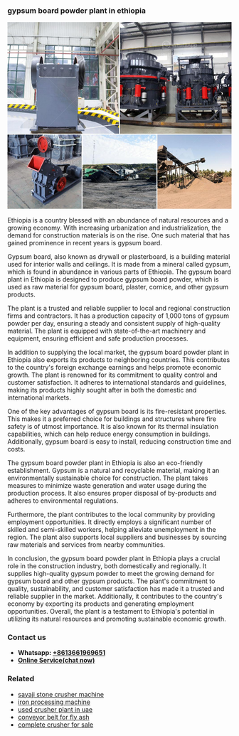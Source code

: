 <h3>gypsum board powder plant in ethiopia</h3><img src='1708497614.jpg' alt=''><p>Ethiopia is a country blessed with an abundance of natural resources and a growing economy. With increasing urbanization and industrialization, the demand for construction materials is on the rise. One such material that has gained prominence in recent years is gypsum board.</p><p>Gypsum board, also known as drywall or plasterboard, is a building material used for interior walls and ceilings. It is made from a mineral called gypsum, which is found in abundance in various parts of Ethiopia. The gypsum board plant in Ethiopia is designed to produce gypsum board powder, which is used as raw material for gypsum board, plaster, cornice, and other gypsum products.</p><p>The plant is a trusted and reliable supplier to local and regional construction firms and contractors. It has a production capacity of 1,000 tons of gypsum powder per day, ensuring a steady and consistent supply of high-quality material. The plant is equipped with state-of-the-art machinery and equipment, ensuring efficient and safe production processes.</p><p>In addition to supplying the local market, the gypsum board powder plant in Ethiopia also exports its products to neighboring countries. This contributes to the country's foreign exchange earnings and helps promote economic growth. The plant is renowned for its commitment to quality control and customer satisfaction. It adheres to international standards and guidelines, making its products highly sought after in both the domestic and international markets.</p><p>One of the key advantages of gypsum board is its fire-resistant properties. This makes it a preferred choice for buildings and structures where fire safety is of utmost importance. It is also known for its thermal insulation capabilities, which can help reduce energy consumption in buildings. Additionally, gypsum board is easy to install, reducing construction time and costs.</p><p>The gypsum board powder plant in Ethiopia is also an eco-friendly establishment. Gypsum is a natural and recyclable material, making it an environmentally sustainable choice for construction. The plant takes measures to minimize waste generation and water usage during the production process. It also ensures proper disposal of by-products and adheres to environmental regulations.</p><p>Furthermore, the plant contributes to the local community by providing employment opportunities. It directly employs a significant number of skilled and semi-skilled workers, helping alleviate unemployment in the region. The plant also supports local suppliers and businesses by sourcing raw materials and services from nearby communities.</p><p>In conclusion, the gypsum board powder plant in Ethiopia plays a crucial role in the construction industry, both domestically and regionally. It supplies high-quality gypsum powder to meet the growing demand for gypsum board and other gypsum products. The plant's commitment to quality, sustainability, and customer satisfaction has made it a trusted and reliable supplier in the market. Additionally, it contributes to the country's economy by exporting its products and generating employment opportunities. Overall, the plant is a testament to Ethiopia's potential in utilizing its natural resources and promoting sustainable economic growth.</p><h3>Contact us</h3><ul><li><strong>Whatsapp:&nbsp;<a href="https://wa.me/8613661969651">+8613661969651</a></strong></li><li><a href="https://swt.shibang-china.com/?git&amp;zhl&amp;gypsum board powder plant in ethiopia"><strong>Online Service(chat now)</strong></a></li></ul><h3>Related</h3><ul><li><a href='sayaji stone crusher machine.md'>sayaji stone crusher machine</a></li><li><a href='iron processing machine.md'>iron processing machine</a></li><li><a href='used crusher plant in uae.md'>used crusher plant in uae</a></li><li><a href='conveyor belt for fly ash.md'>conveyor belt for fly ash</a></li><li><a href='complete crusher for sale.md'>complete crusher for sale</a></li></ul>
